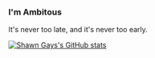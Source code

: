### I'm Ambitous

It's never too late, and it's never too early.


[![Shawn Gays's GitHub stats](https://github-readme-stats.vercel.app/api?username=Shawn-Gay)](https://github.com/anuraghazra/github-readme-stats)


<br />
<br />

[Shawn Gay]: https://shawn-gay.netlify.app/
